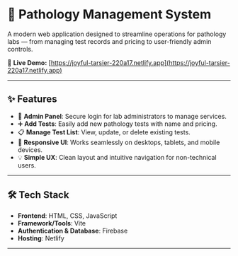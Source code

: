 # 🧪 Pathology Management System

A modern web application designed to streamline operations for pathology labs — from managing test records and pricing to user-friendly admin controls.

🔗 **Live Demo:** [https://joyful-tarsier-220a17.netlify.app](https://joyful-tarsier-220a17.netlify.app)

---

## ✨ Features

- 🔐 **Admin Panel**: Secure login for lab administrators to manage services.
- ➕ **Add Tests**: Easily add new pathology tests with name and pricing.
- 📋 **Manage Test List**: View, update, or delete existing tests.
- 📱 **Responsive UI**: Works seamlessly on desktops, tablets, and mobile devices.
- 💡 **Simple UX**: Clean layout and intuitive navigation for non-technical users.

---

## 🛠️ Tech Stack

- **Frontend**: HTML, CSS, JavaScript
- **Framework/Tools**: Vite
- **Authentication & Database**: Firebase
- **Hosting**: Netlify

---


